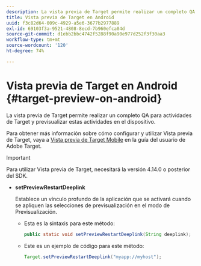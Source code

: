```yaml
---
description: La vista previa de Target permite realizar un completo QA para actividades de Target y previsualizar estas actividades en el dispositivo.
title: Vista previa de Target en Android
uuid: f3c82d64-009c-4929-a5e6-3677b2977889
exl-id: 69103f3a-9521-4808-8ecd-7b960efca04d
source-git-commit: d1ebb2bbc4742f5288f90a90e977d252f3f30aa3
workflow-type: tm+mt
source-wordcount: '120'
ht-degree: 74%

---
```


# Vista previa de Target en Android {#target-preview-on-android}

La vista previa de Target permite realizar un completo QA para actividades de Target y previsualizar estas actividades en el dispositivo.

Para obtener más información sobre cómo configurar y utilizar Vista previa de Target, vaya a [Vista previa de Target Mobile](https://experienceleague.adobe.com/docs/target/using/implement-target/mobile-apps/target-mobile-preview.html) en la guía del usuario de Adobe Target.

>[!IMPORTANT]
>
>Para utilizar Vista previa de Target, necesitará la versión 4.14.0 o posterior del SDK.

* **setPreviewRestartDeeplink**

   Establece un vínculo profundo de la aplicación que se activará cuando se apliquen las selecciones de previsualización en el modo de Previsualización.

   * Esta es la sintaxis para este método:

      ```java
      public static void setPreviewRestartDeeplink(String deeplink);
      ```

   * Este es un ejemplo de código para este método:

      ```java
      Target.setPreviewRestartDeeplink("myapp://myhost"); 
      ```
